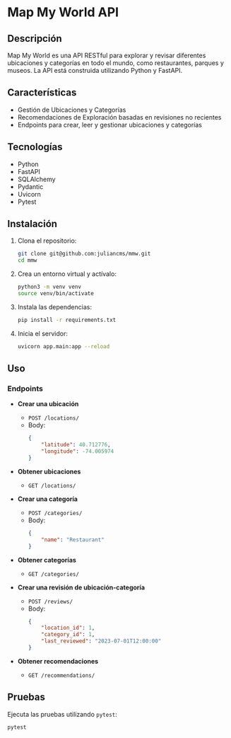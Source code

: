 # Map My World API

## Descripción

Map My World es una API RESTful para explorar y revisar diferentes ubicaciones y categorías en todo el mundo, como restaurantes, parques y museos. La API está construida utilizando Python y FastAPI.

## Características

- Gestión de Ubicaciones y Categorías
- Recomendaciones de Exploración basadas en revisiones no recientes
- Endpoints para crear, leer y gestionar ubicaciones y categorías

## Tecnologías

- Python
- FastAPI
- SQLAlchemy
- Pydantic
- Uvicorn
- Pytest

## Instalación

1. Clona el repositorio:
    ```sh
    git clone git@github.com:juliancms/mmw.git
    cd mmw
    ```

2. Crea un entorno virtual y actívalo:
    ```sh
    python3 -m venv venv
    source venv/bin/activate
    ```

3. Instala las dependencias:
    ```sh
    pip install -r requirements.txt
    ```

4. Inicia el servidor:
    ```sh
    uvicorn app.main:app --reload
    ```

## Uso

### Endpoints

- **Crear una ubicación**
    - `POST /locations/`
    - Body:
        ```json
        {
            "latitude": 40.712776,
            "longitude": -74.005974
        }
        ```

- **Obtener ubicaciones**
    - `GET /locations/`

- **Crear una categoría**
    - `POST /categories/`
    - Body:
        ```json
        {
            "name": "Restaurant"
        }
        ```

- **Obtener categorías**
    - `GET /categories/`

- **Crear una revisión de ubicación-categoría**
    - `POST /reviews/`
    - Body:
        ```json
        {
            "location_id": 1,
            "category_id": 1,
            "last_reviewed": "2023-07-01T12:00:00"
        }
        ```

- **Obtener recomendaciones**
    - `GET /recommendations/`

## Pruebas

Ejecuta las pruebas utilizando `pytest`:
```sh
pytest
